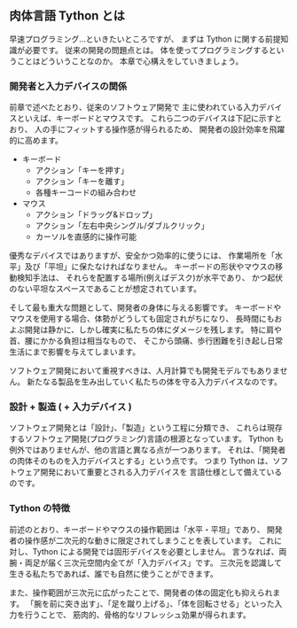 肉体言語 Tython とは
--------------------

早速プログラミング…といきたいところですが、
まずは Tython に関する前提知識が必要です。
従来の開発の問題点とは。
体を使ってプログラミングするということはどういうことなのか。
本章で心構えをしていきましょう。

### 開発者と入力デバイスの関係

前章で述べたとおり、従来のソフトウェア開発で
主に使われている入力デバイスといえば、キーボードとマウスです。
これら二つのデバイスは下記に示すとおり、
人の手にフィットする操作感が得られるため、
開発者の設計効率を飛躍的に高めます。

- キーボード
    - アクション「キーを押す」
    - アクション「キーを離す」
    - 各種キーコードの組み合わせ
- マウス
    - アクション「ドラッグ&ドロップ」
    - アクション「左右中央シングル/ダブルクリック」
    - カーソルを直感的に操作可能

優秀なデバイスではありますが、安全かつ効率的に使うには、
作業場所を「水平」及び「平坦」に保たなければなりません。
キーボードの形状やマウスの移動検知手法は、
それらを配置する場所(例えばデスク)が水平であり、
かつ起伏のない平坦なスペースであることが想定されています。

そして最も重大な問題として、開発者の身体に与える影響です。
キーボードやマウスを使用する場合、体勢がどうしても固定されがちになり、
長時間にもおよぶ開発は静かに、しかし確実に私たちの体にダメージを残します。
特に肩や首、腰にかかる負担は相当なもので、
そこから頭痛、歩行困難を引き起し日常生活にまで影響を与えてしまいます。

ソフトウェア開発において重視すべきは、人月計算でも開発モデルでもありません。
新たなる製品を生み出していく私たちの体を守る入力デバイスなのです。


### 設計 + 製造 ( + 入力デバイス )

ソフトウェア開発とは「設計」、「製造」という工程に分類でき、
これらは現存するソフトウェア開発(プログラミング)言語の根源となっています。
Tython も例外ではありませんが、他の言語と異なる点が一つあります。
それは、「開発者の肉体そのものを入力デバイスとする」という点です。
つまり Tython は、ソフトウェア開発において重要とされる入力デバイスを
言語仕様として備えているのです。

### Tython の特徴

前述のとおり、キーボードやマウスの操作範囲は「水平・平坦」であり、
開発者の操作感が二次元的な動きに限定されてしまうことを表しています。
これに対し、Tython による開発では固形デバイスを必要としません。
言うなれば、両腕・両足が届く三次元空間内全てが「入力デバイス」です。
三次元を認識して生きる私たちであれば、誰でも自然に使うことができます。

また、操作範囲が三次元に広がったことで、開発者の体の固定化も抑えられます。
「腕を前に突き出す」、「足を蹴り上げる」、「体を回転させる」といった入力を行うことで、
筋肉的、骨格的なリフレッシュ効果が得られます。
